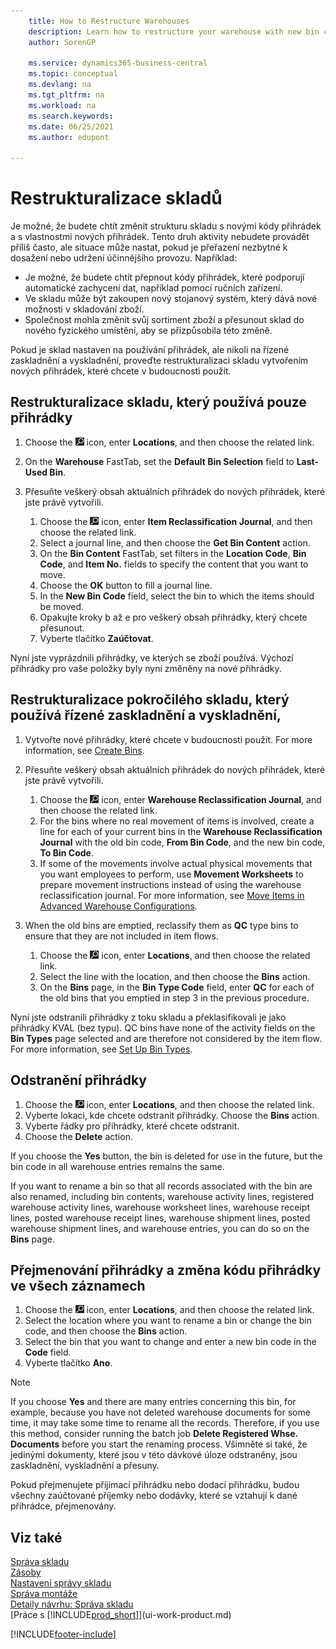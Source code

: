 ```yaml
---
    title: How to Restructure Warehouses
    description: Learn how to restructure your warehouse with new bin codes and new bin characteristics to achieve or maintain a more efficient operation.
    author: SorenGP

    ms.service: dynamics365-business-central
    ms.topic: conceptual
    ms.devlang: na
    ms.tgt_pltfrm: na
    ms.workload: na
    ms.search.keywords:
    ms.date: 06/25/2021
    ms.author: edupont

---
```

# Restrukturalizace skladů
Je možné, že budete chtít změnit strukturu skladu s novými kódy přihrádek a s vlastnostmi nových přihrádek. Tento druh aktivity nebudete provádět příliš často, ale situace může nastat, pokud je přeřazení nezbytné k dosažení nebo udržení účinnějšího provozu. Například:

- Je možné, že budete chtít přepnout kódy přihrádek, které podporují automatické zachycení dat, například pomocí ručních zařízení.
- Ve skladu může být zakoupen nový stojanový systém, který dává nové možnosti v skladování zboží.
- Společnost mohla změnit svůj sortiment zboží a přesunout sklad do nového fyzického umístění, aby se přizpůsobila této změně.

Pokud je sklad nastaven na používání přihrádek, ale nikoli na řízené zaskladnění a vyskladnění, proveďte restrukturalizaci skladu vytvořením nových přihrádek, které chcete v budoucnosti použít.

## Restrukturalizace skladu, který používá pouze přihrádky
1. Choose the ![Lightbulb that opens the Tell Me feature.](media/ui-search/search_small.png "Tell me what you want to do") icon, enter **Locations**, and then choose the related link.
2. On the **Warehouse** FastTab, set the **Default Bin Selection** field to **Last-Used Bin**.
3. Přesuňte veškerý obsah aktuálních přihrádek do nových přihrádek, které jste právě vytvořili.

   1. Choose the ![Lightbulb that opens the Tell Me feature.](media/ui-search/search_small.png "Tell me what you want to do") icon, enter **Item Reclassification Journal**, and then choose the related link.
   2. Select a journal line, and then choose the **Get Bin Content** action.
   3. On the **Bin Content** FastTab, set filters in the **Location Code**, **Bin Code**, and **Item No.** fields to specify the content that you want to move.
   4. Choose the **OK** button to fill a journal line.
   5. In the **New Bin Code** field, select the bin to which the items should be moved.
   6. Opakujte kroky b až e pro veškerý obsah přihrádky, který chcete přesunout.
   7. Vyberte tlačítko **Zaúčtovat**.

Nyní jste vyprázdnili přihrádky, ve kterých se zboží používá. Výchozí přihrádky pro vaše položky byly nyní změněny na nové přihrádky.

## Restrukturalizace pokročilého skladu, který používá řízené zaskladnění a vyskladnění,

1. Vytvořte nové přihrádky, které chcete v budoucnosti použít. For more information, see [Create Bins](warehouse-how-to-create-individual-bins.md).
2. Přesuňte veškerý obsah aktuálních přihrádek do nových přihrádek, které jste právě vytvořili.

   1. Choose the ![Lightbulb that opens the Tell Me feature.](media/ui-search/search_small.png "Tell me what you want to do") icon, enter **Warehouse Reclassification Journal**, and then choose the related link.
   2. For the bins where no real movement of items is involved, create a line for each of your current bins in the **Warehouse Reclassification Journal** with the old bin code, **From Bin Code**, and the new bin code, **To Bin Code**.
   3. If some of the movements involve actual physical movements that you want employees to perform, use **Movement Worksheets** to prepare movement instructions instead of using the warehouse reclassification journal. For more information, see [Move Items in Advanced Warehouse Configurations](warehouse-how-to-move-items-in-advanced-warehousing.md).

3. When the old bins are emptied, reclassify them as **QC** type bins to ensure that they are not included in item flows.

   1. Choose the ![Lightbulb that opens the Tell Me feature.](media/ui-search/search_small.png "Tell me what you want to do") icon, enter **Locations**, and then choose the related link.
   2. Select the line with the location, and then choose the **Bins** action.
   3. On the **Bins** page, in the **Bin Type Code** field, enter **QC** for each of the old bins that you emptied in step 3 in the previous procedure.

Nyní jste odstranili přihrádky z toku skladu a překlasifikovali je jako přihrádky KVAL (bez typu). QC bins have none of the activity fields on the **Bin Types** page selected and are therefore not considered by the item flow. For more information, see [Set Up Bin Types](warehouse-how-to-set-up-bin-types.md).

## Odstranění přihrádky

1. Choose the ![Lightbulb that opens the Tell Me feature.](media/ui-search/search_small.png "Tell me what you want to do") icon, enter **Locations**, and then choose the related link.
2. Vyberte lokaci, kde chcete odstranit přihrádky. Choose the **Bins** action.
3. Vyberte řádky pro přihrádky, které chcete odstranit.
4. Choose the **Delete** action.

If you choose the **Yes** button, the bin is deleted for use in the future, but the bin code in all warehouse entries remains the same.

If you want to rename a bin so that all records associated with the bin are also renamed, including bin contents, warehouse activity lines, registered warehouse activity lines, warehouse worksheet lines, warehouse receipt lines, posted warehouse receipt lines, warehouse shipment lines, posted warehouse shipment lines, and warehouse entries, you can do so on the **Bins** page.

## Přejmenování přihrádky a změna kódu přihrádky ve všech záznamech

1. Choose the ![Lightbulb that opens the Tell Me feature.](media/ui-search/search_small.png "Tell me what you want to do") icon, enter **Locations**, and then choose the related link.
2. Select the location where you want to rename a bin or change the bin code, and then choose the **Bins** action.
3. Select the bin that you want to change and enter a new bin code in the **Code** field.
4. Vyberte tlačítko **Ano**.

> [!NOTE]  
> If you choose **Yes** and there are many entries concerning this bin, for example, because you have not deleted warehouse documents for some time, it may take some time to rename all the records. Therefore, if you use this method, consider running the batch job **Delete Registered Whse. Documents** before you start the renaming process. Všimněte si také, že jedinými dokumenty, které jsou v této dávkové úloze odstraněny, jsou zaskladnění, vyskladnění a přesuny.
>
> Pokud přejmenujete přijímací přihrádku nebo dodací přihrádku, budou všechny zaúčtované příjemky nebo dodávky, které se vztahují k dané přihrádce, přejmenovány.

## Viz také
[Správa skladu](warehouse-manage-warehouse.md)    
[Zásoby](inventory-manage-inventory.md)    
[Nastavení správy skladu](warehouse-setup-warehouse.md)       
[Správa montáže](assembly-assemble-items.md)      
[Detaily návrhu: Správa skladu](design-details-warehouse-management.md)    
[Práce s [!INCLUDE[prod_short](includes/prod_short.md)]](ui-work-product.md)


[!INCLUDE[footer-include](includes/footer-banner.md)]